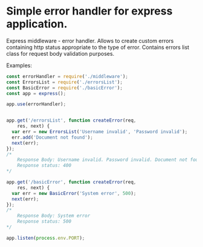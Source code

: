# Simple error handler for express application. 
Express middleware - error handler. Allows to create custom errors containing http status appropriate to the type of error. Contains errors list class for request body validation purposes.

Examples: 

```js
const errorHandler = require('./middleware');
const ErrorsList = require('./errorsList');
const BasicError = require('./basicError');
const app = express();

app.use(errorHandler);


app.get('/errorsList', function createError(req,
    res, next) {
  var err = new ErrorsList('Username invalid', 'Password invalid');
  err.add('Document not found');
  next(err);
});
/*
    Response Body: Username invalid. Password invalid. Document not found
    Response status: 400
*/

app.get('/basicError', function createError(req,
    res, next) {
  var err = new BasicError('System error', 500);
  next(err);
});
/*
    Response Body: System error
    Response status: 500
*/

app.listen(process.env.PORT);



```